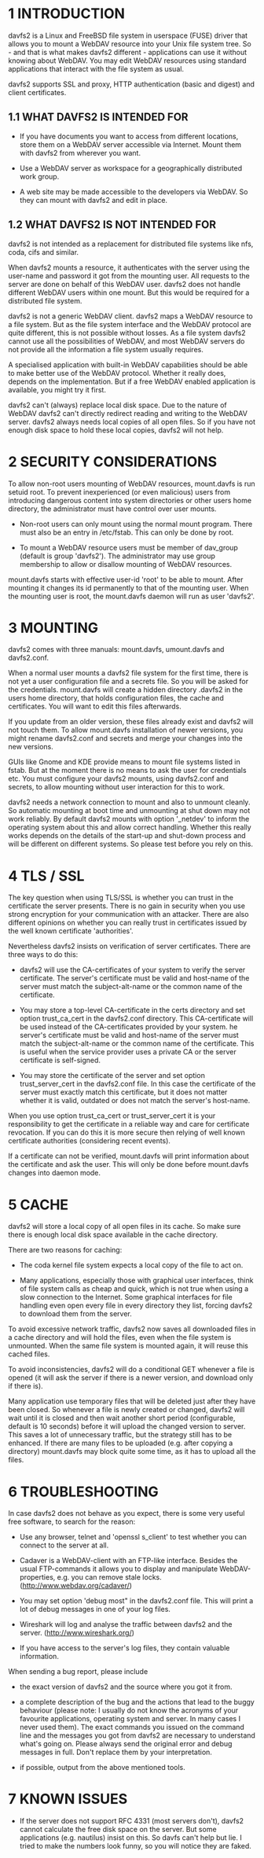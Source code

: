 # 1 INTRODUCTION

davfs2 is a Linux and FreeBSD file system in userspace (FUSE) driver that
allows you to mount a WebDAV resource into your Unix file system tree. So - and
that is what makes davfs2 different - applications can use it without knowing
about WebDAV.  You may edit WebDAV resources using standard applications that
interact with the file system as usual.

davfs2 supports SSL and proxy, HTTP authentication (basic and digest)
and client certificates.

## 1.1 WHAT DAVFS2 IS INTENDED FOR

- If you have documents you want to access from different locations, store
  them on a WebDAV server accessible via Internet. Mount them with davfs2
  from wherever you want.

- Use a WebDAV server as workspace for a geographically distributed work group.

- A web site may be made accessible to the developers via WebDAV. So they
  can mount with davfs2 and edit in place.

## 1.2 WHAT DAVFS2 IS NOT INTENDED FOR

davfs2 is not intended as a replacement for distributed file systems like
nfs, coda, cifs and similar.

When davfs2 mounts a resource, it authenticates with the server using the
user-name and password it got from the mounting user. All requests to the
server are done on behalf of this WebDAV user. davfs2 does not handle different
WebDAV users within one mount. But this would be required for a distributed
file system.

davfs2 is not a generic WebDAV client. davfs2 maps a WebDAV resource to a file
system. But as the file system interface and the WebDAV protocol are quite
different, this is not possible without losses. As a file system davfs2 cannot
use all the possibilities of WebDAV, and most WebDAV servers do not provide all
the information a file system usually requires.

A specialised application with built-in WebDAV capabilities should be able to
make better use of the WebDAV protocol. Whether it really does, depends on the
implementation. But if a free WebDAV enabled application is available, you
might try it first.

davfs2 can't (always) replace local disk space. Due to the nature of WebDAV
davfs2 can't directly redirect reading and writing to the WebDAV server. davfs2
always needs local copies of all open files. So if you have not enough disk
space to hold these local copies, davfs2 will not help.

# 2 SECURITY CONSIDERATIONS

To allow non-root users mounting of WebDAV resources, mount.davfs is run
setuid root. To prevent inexperienced (or even malicious) users from introducing
dangerous content into system directories or other users home directory,
the administrator must have control over user mounts.

- Non-root users can only mount using the normal mount program. There must
  also be an entry in /etc/fstab. This can only be done by root.

- To mount a WebDAV resource users must be member of dav_group (default is
  group 'davfs2'). The administrator may use group membership to allow or
  disallow mounting of WebDAV resources.

mount.davfs starts with effective user-id 'root' to be able to mount. After
mounting it changes its id permanently to that of the mounting user. When
the mounting user is root, the mount.davfs daemon will run as user 'davfs2'.


# 3 MOUNTING

davfs2 comes with three manuals: mount.davfs, umount.davfs and davfs2.conf.

When a normal user mounts a davfs2 file system for the first time, there
is not yet a user configuration file and a secrets file. So you will be asked
for the credentials. mount.davfs will create a hidden directory .davfs2 in
the users home directory, that holds configuration files, the cache and
certificates. You will want to edit this files afterwards.

If you update from an older version, these files already exist and davfs2
will not touch them. To allow mount.davfs installation of newer versions,
you might rename davfs2.conf and secrets and merge your changes into the
new versions.

GUIs like Gnome and KDE provide means to mount file systems listed in
fstab. But at the moment there is no means to ask the user for credentials
etc. You must configure your davfs2 mounts, using davfs2.conf and secrets,
to allow mounting without user interaction for this to work.

davfs2 needs a network connection to mount and also to unmount cleanly. So
automatic mounting at boot time and unmounting at shut down may not work
reliably. By default davfs2 mounts with option '_netdev' to inform the
operating system about this and allow correct handling. Whether this really
works depends on the details of the start-up and shut-down process and will
be different on different systems. So please test before you rely on this.


# 4 TLS / SSL

The key question when using TLS/SSL is whether you can trust in the certificate
the server presents. There is no gain in security when you use strong
encryption for your communication with an attacker. There are also different
opinions on whether you can really trust in certificates issued by the well
known certificate 'authorities'.

Nevertheless davfs2 insists on verification of server certificates. There
are three ways to do this:

- davfs2 will use the CA-certificates of your system to verify the server
  certificate. The server's certificate must be valid and host-name of the
   server must match the subject-alt-name or the common name of the certificate.

- You may store a top-level CA-certificate in the certs directory and set
  option trust_ca_cert in the davfs2.conf directory. This CA-certificate will
  be used instead of the CA-certificates provided by your system. he server's
  certificate must be valid and host-name of the server must match the
  subject-alt-name or the common name of the certificate.
  This is useful when the service provider uses a private CA or the server
  certificate is self-signed.

- You may store the certificate of the server and set option trust_server_cert
  in the davfs2.conf file. In this case the certificate of the server must
  exactly match this certificate, but it does not matter whether it is valid,
  outdated or does not match the server's host-name.

When you use option trust_ca_cert or trust_server_cert it is your responsibility
to get the certificate in a reliable way and care for certificate revocation.
If you can do this it is more secure then relying of well known certificate
authorities (considering recent events).

If a certificate can not be verified, mount.davfs will print information about
the certificate and ask the user. This will only be done before mount.davfs
changes into daemon mode.


# 5 CACHE

davfs2 will store a local copy of all open files in its cache. So make sure
there is enough local disk space available in the cache directory.

There are two reasons for caching:

- The coda kernel file system expects a local copy of the file to act on.

- Many applications, especially those with graphical user interfaces, think
  of file system calls as cheap and quick, which is not true when using a slow
  connection to the Internet. Some graphical interfaces for file handling even
  open every file in every directory they list, forcing davfs2 to download them
  from the server.

To avoid excessive network traffic, davfs2 now saves all downloaded files in a
cache directory and will hold the files, even when the file system is
unmounted. When the same file system is mounted again, it will reuse this
cached files.

To avoid inconsistencies, davfs2 will do a conditional GET whenever a file is
opened (it will ask the server if there is a newer version, and download only
if there is).

Many application use temporary files that will be deleted just after they have
been closed. So whenever a file is newly created or changed, davfs2 will wait
until it is closed and then wait another short period (configurable, default
is 10 seconds) before it will upload the changed version to server. This saves
a lot of unnecessary traffic, but the strategy still has to be enhanced. If
there are many files to be uploaded (e.g. after copying a directory)
mount.davfs may block quite some time, as it has to upload all the files.


# 6 TROUBLESHOOTING

In case davfs2 does not behave as you expect, there is some very useful free
software, to search for the reason:

- Use any browser, telnet and 'openssl s_client' to test whether you can
  connect to the server at all.

- Cadaver is a WebDAV-client with an FTP-like interface. Besides the usual
  FTP-commands it allows you to display and manipulate WebDAV-properties, e.g.
  you can remove stale locks. (http://www.webdav.org/cadaver/)

- You may set option 'debug most" in the davfs2.conf file. This will print a
  lot of debug messages in one of your log files.

- Wireshark will log and analyse the traffic between davfs2 and the server.
  (http://www.wireshark.org/)

- If you have access to the server's log files, they contain valuable
  information.

When sending a bug report, please include

- the exact version of davfs2 and the source where you got it from.

- a complete description of the bug and the actions that lead to the buggy
  behaviour (please note: I usually do not know the acronyms of your favourite
  applications, operating system and server. In many cases I never used them).
  The exact commands you issued on the command line and the messages you got
  from davfs2 are necessary to understand what's going on.
  Please always send the original error and debug messages in full. Don't
  replace them by your interpretation.

- if possible, output from the above mentioned tools.


# 7 KNOWN ISSUES

- If the server does not support RFC 4331 (most servers don't), davfs2 cannot
  calculate the free disk space on the server. But some applications
  (e.g. nautilus) insist on this. So davfs can't help but lie. I tried to
  make the numbers look funny, so you will notice they are faked.

